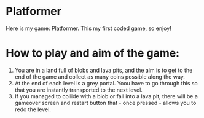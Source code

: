 # Platformer
Here is my game: Platformer. This my first coded game, so enjoy!

# How to play and aim of the game:
1. You are in a land full of blobs and lava pits, and the aim is to get to the end of the game and collect as many coins possible along the way.
2. At the end of each level is a grey portal. Yoou have to go through this so that you are instantly transported to the next level.
3. If you managed to collide with a blob or fall into a lava pit, there will be a gameover screen and restart button that - once pressed - allows you to redo the level.
